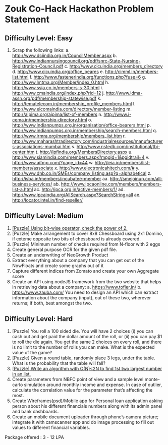 
# Zouk Co-Hack Hackathon Problem Statement

## Difficulty Level: Easy

1. Scrap the following links:
a. http://www.dciindia.org.in/CouncilMember.aspx
b. http://www.indiannursingcouncil.org/pdf/snrc-State-Nursing-Registration-Council.pdf
c. http://www.cicuindia.org/members_directory
d. http://www.cicuindia.org/office_beares
e. http://cimml.in/members-list.html
f. http://www.fastenerindia.org/functions.php?fuse=6
g. http://www.lmtma.org/Member/index_0.html
h. http://www.ssia.co.in/members-s-30.html
i. http://www.cmaindia.org/index.php?rid=12
j. http://www.idma-assn.org/pdf/membership-statewise.pdf
k. http://tematelecom.in/membership_profile_members.html
l. http://www.elcomaindia.com/directory/member-listing
m. http://aipima.org/aipima/list-of-members
n. http://www.i-cema.in/membership-directory.html
o. http://www.indianpumps.org.in/organisation/office-bearers.html
p. http://www.indianpumps.org.in/membership/search-members.html
q. http://www.irmra.org/membership/members_list.htm
r. http://www.maharashtradirectory.com/industrialresources/manufacturers-associations-mumbai.htm
s. http://www.nstedb.com/institutional/tbi-center.htm
t. http://ipfindia.org/MembersDirectory.aspx
u. http://www.siamindia.com/members.aspx?mpgid=1&pgidtrail=4
v. http://www.aifmp.com/?page_id=44
w. http://ieia.in/members/list-members/associate
x. http://www.electronicahitech.com/#
y. http://www.dnb.co.in/SMEs/company_listing.asp?q=alphabetical
z. http://isba.in/members/incubatee-member
aa. http://smejoinup.com/all-business-services/
ab. http://www.ipcaonline.com/members/members-list-a.html
ac. http://ipca.org.in/active-members/1/
ad. http://www.ipcaindia.org/AllSearch.aspx?SearchString=all
ae. http://locator.intel.in/find-reseller/

## Difficulty Level: Medium

1. [[Puzzle] Using bit-wise operator, check the power of 2.](https://github.com/manojpandey/cohack/blob/master/zouk-loans/medium/powerOfTwo.cpp)
2. [Puzzle] Make arrangement to cover 8x8 Chessboard using 2x1 Domino, if exteme opposite two bits of chessboard is already covered.
3. [Puzzle] Minimum number of checks required from N-floor with 2 eggs
4. Create general purpose OCR for the given pdf file.
5. Create an underwriting of NeoGrowth Product
6. Extract everything about a company that you can get out of the NowFloats and create some graphs out of it
7. Capture different indices from Zomato and create your own Aggregate score
8. Create an API using nodeJS framework from the two website that helps in retrieving data about a company:
a. https://www.tofler.in/
b. https://www.zauba.com/
You need to design an API which can extract information about the company (input), out of these two, wherever returns; if both, best amongst the two.

## Difficulty Level: Hard

1. [Puzzle] You roll a 100 sided die. You will have 2 choices (i) you can cash out and get paid the dollar amount of the roll, or (ii) you can pay $1 to roll the die again. You get the same 2 choices on every roll, and there is no limit to the number of rolls you can make. What is the expected value of the game?
2. [Puzzle] Given a round table, randomly place 3 legs, under the table. What is the probability that the table will fall?
3. [[Puzzle] Write an algorithm with O(N)<2N to find 1st two largest number in an list.](https://github.com/manojpandey/cohack/blob/master/zouk-loans/hard/large1-2.cpp)
4. Create parameters from NBFC point of view and a sample level monte-carlo simulation around monthly income and expense. In case of outlier, calculate the correlation value for the parameter that’s affecting the most.
5. Create Wireframes(psd)/Mobile app for Personal loan application asking person about his different financials numbers along with its admin panel and bank dashboards.
6. Create an mobile document uploader through phone’s camera picture; integrate it with camscanner app and do image processing to fill out values to different financial variables.

Package offered : 3 - 12 LPA